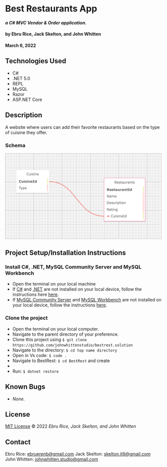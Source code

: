 # **Best Restaurants App**
#### _a C# MVC Vendor & Order application._

#### by **Ebru Rice, Jack Skelton, and John Whitten**
#### March 6, 2022

## Technologies Used
- C#
- .NET 5.0
- REPL
- MySQL
- Razor
- ASP.NET Core


## Description
A website where users can add their favorite restaurants based on the type of cuisine they offer.

### Schema
![Schema](./BestRest/wwwroot/images/schema1.png)

## Project Setup/Installation Instructions

### Install C#, .NET, MySQL Community Server and MySQL Workbench
- Open the terminal on your local machine
- If [C#](https://docs.microsoft.com/en-us/dotnet/csharp/) and [.NET](https://docs.microsoft.com/en-us/dotnet/) are not installed on your local device, follow the instructions here [here](https://www.learnhowtoprogram.com/c-and-net-part-time/getting-started-with-c/installing-c-and-net).
- If [MySQL Community Server](https://dev.mysql.com/downloads/mysql/) and [MySQL Workbench](https://www.mysql.com/products/workbench/) are not installed on your local device, follow the instructions [here](https://www.learnhowtoprogram.com/c-and-net-part-time/getting-started-with-c/installing-and-configuring-mysql).


### Clone the project

- Open the terminal on your local computer.
- Navigate to the parent directory of your preference.
- Clone this project using `$ git clone https://github.com/johnwhittenstudio/bestrest.solution`
- Navigate to the directory: ```$ cd top name directory```
- Open in Vs code: ```$ code .```
- Navigate to BestRest: ```$ cd BestRest``` and create 
- 
- Run: ```$ dotnet restore```




## Known Bugs
- _None._

## License

[MIT License](https://opensource.org/licenses/MIT) © 2022 _Ebru Rice, Jack Skelton, and John Whitten_

## Contact
Ebru Rice: [ebruerenb@gmail.com](mailto:ebruerenb@gmail.com)
Jack Skelton: [skelton.jt9@gmail.com](mailto:skelton.jt9@gmail.com)
John Whitten: [johnwhitten.studio@gmail.com](mailto:johnwhitten.studio@gmail.com)